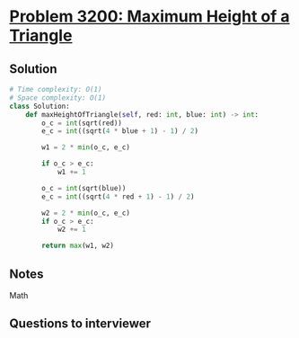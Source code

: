 # [Problem 3200: Maximum Height of a Triangle](https://leetcode.com/problems/maximum-height-of-a-triangle/)

## Solution

```py
# Time complexity: O(1)
# Space complexity: O(1)
class Solution:
    def maxHeightOfTriangle(self, red: int, blue: int) -> int:
        o_c = int(sqrt(red))
        e_c = int((sqrt(4 * blue + 1) - 1) / 2)

        w1 = 2 * min(o_c, e_c)

        if o_c > e_c:
            w1 += 1

        o_c = int(sqrt(blue))
        e_c = int((sqrt(4 * red + 1) - 1) / 2)

        w2 = 2 * min(o_c, e_c)
        if o_c > e_c:
            w2 += 1

        return max(w1, w2)
```

## Notes

Math

## Questions to interviewer

